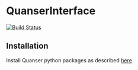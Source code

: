 # QuanserInterface

[![Build Status](https://github.com/baggepinnen/QuanserInterface.jl/actions/workflows/CI.yml/badge.svg?branch=main)](https://github.com/baggepinnen/QuanserInterface.jl/actions/workflows/CI.yml?query=branch%3Amain)


## Installation
Install Quanser python packages as described [here](https://docs.quanser.com/quarc/documentation/python/installation.html)
